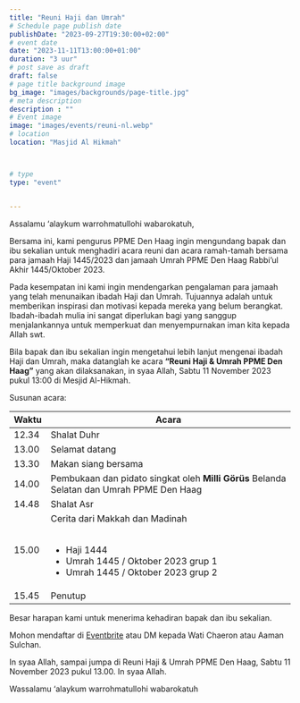 ```yaml
---
title: "Reuni Haji dan Umrah"
# Schedule page publish date
publishDate: "2023-09-27T19:30:00+02:00"
# event date
date: "2023-11-11T13:00:00+01:00"
duration: "3 uur"
# post save as draft
draft: false
# page title background image
bg_image: "images/backgrounds/page-title.jpg"
# meta description
description : ""
# Event image
image: "images/events/reuni-nl.webp"
# location
location: "Masjid Al Hikmah"



# type
type: "event"


---
```

Assalamu ‘alaykum warrohmatullohi wabarokatuh,

Bersama ini, kami pengurus PPME Den Haag ingin mengundang bapak dan ibu sekalian untuk menghadiri acara reuni dan acara ramah-tamah bersama para jamaah Haji 1445/2023 dan jamaah Umrah PPME Den Haag Rabbi’ul Akhir 1445/Oktober 2023.

Pada kesempatan ini kami ingin mendengarkan pengalaman para jamaah yang telah menunaikan ibadah Haji dan Umrah. Tujuannya adalah untuk memberikan inspirasi dan motivasi kepada mereka yang belum berangkat. Ibadah-ibadah mulia ini sangat diperlukan bagi yang sanggup menjalankannya untuk memperkuat dan menyempurnakan iman kita kepada Allah swt. 

Bila bapak dan ibu sekalian ingin mengetahui lebih lanjut mengenai ibadah Haji dan Umrah, maka datanglah ke acara **“Reuni Haji & Umrah PPME Den Haag”** yang akan dilaksanakan, in syaa Allah, Sabtu 11 November 2023 pukul 13:00 di Mesjid Al-Hikmah.

Susunan acara:

| Waktu  | Acara  |
|--------|--|
| 12.34 | Shalat Duhr |
|13.00 | Selamat datang |
|13.30 | Makan siang bersama  |
|14.00 | Pembukaan dan pidato singkat oleh **Milli Görüs** Belanda Selatan dan Umrah PPME Den Haag  |
|14.48 | Shalat Asr  |
|15.00 | Cerita dari Makkah dan Madinah <br/><br/><ul><li>Haji 1444 </li><li>Umrah 1445 / Oktober 2023 grup 1 </li><li>Umrah 1445 / Oktober 2023 grup 2 </li></ul> |
|15.45 | Penutup |

Besar harapan kami untuk menerima kehadiran bapak dan ibu sekalian.

Mohon mendaftar di [Eventbrite](https://reuniehadjoemrahppmedenhaag.eventbrite.nl/) atau DM kepada Wati Chaeron atau Aaman Sulchan. 

In syaa Allah, sampai jumpa di Reuni Haji & Umrah PPME Den Haag, Sabtu 11 November 2023 pukul 13.00. In syaa Allah.

Wassalamu ‘alaykum warrohmatullohi wabarokatuh

